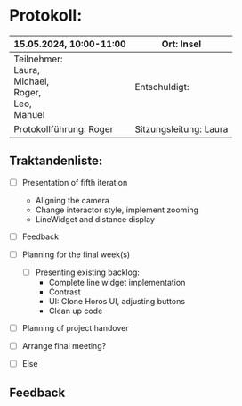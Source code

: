 # Protokoll:

| 15.05.2024, 10:00-11:00                                                  | Ort: Insel             |
| ------------------------------------------------------------------------ | ---------------------- |
| Teilnehmer:<br />Laura, <br />Michael,<br />Roger,<br />Leo,<br />Manuel | Entschuldigt:<br />    |
| Protokollführung: Roger                                                  | Sitzungsleitung: Laura |

## Traktandenliste:

- [ ] Presentation of fifth iteration
  * Aligning the camera
  * Change interactor style, implement zooming
  * LineWidget and distance display
     
- [ ] Feedback

- [ ] Planning for the final week(s)
  - [ ] Presenting existing backlog:
    * Complete line widget implementation
    * Contrast
    * UI: Clone Horos UI, adjusting buttons
    * Clean up code

- [ ] Planning of project handover
- [ ] Arrange final meeting?

- [ ] Else

## Feedback

